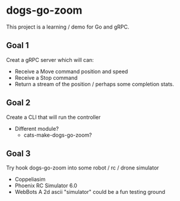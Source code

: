 # dogs-go-zoom

This project is a learning / demo for Go and gRPC.

## Goal 1
Creat a gRPC server which will can:
* Receive a Move command position and speed
* Receive a Stop command
* Return a stream of the position / perhaps some completion stats.
## Goal 2
Create a CLI that will run the controller 
* Different module?
  * cats-make-dogs-go-zoom?
## Goal 3
Try hook dogs-go-zoom into some robot / rc / drone simulator
* Coppeliasim
* Phoenix RC Simulator 6.0
* WebBots
A 2d ascii "simulator" could be a fun testing ground
